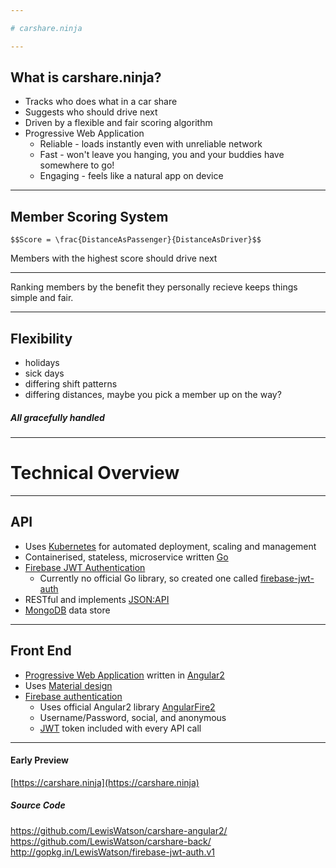```yaml
---

# carshare.ninja

---
```


## What is carshare.ninja?

- Tracks who does what in a car share <!-- .element: class="fragment" data-fragment-index="1" -->
- Suggests who should drive next <!-- .element: class="fragment" data-fragment-index="2" -->
- Driven by a flexible and fair scoring algorithm <!-- .element: class="fragment" data-fragment-index="3" -->
- Progressive Web Application <!-- .element: class="fragment" data-fragment-index="4" -->
  - Reliable - loads instantly even with unreliable network
  - Fast - won't leave you hanging, you and your buddies have somewhere to go!
  - Engaging - feels like a natural app on device

---

## Member Scoring System

`$$Score = \frac{DistanceAsPassenger}{DistanceAsDriver}$$`

Members with the highest score should drive next <!-- .element: class="fragment" data-fragment-index="2" -->

---

Ranking members by the benefit they personally recieve keeps things simple and fair.

---

## Flexibility

- holidays 
- sick days 
- differing shift patterns 
- differing distances, maybe you pick a member up on the way?

##### All gracefully handled

---

# Technical Overview

---

## API

- Uses [Kubernetes](https://kubernetes.io/) for automated deployment, scaling and management
- Containerised, stateless, microservice written [Go](https://golang.org)
- [Firebase JWT Authentication](https://firebase.google.com/docs/auth/admin/verify-id-tokens#verify_id_tokens_using_a_third-party_jwt_library) 
  - Currently no official Go library, so created one called [firebase-jwt-auth](https://github.com/LewisWatson/firebase-jwt-auth)
- RESTful and implements [JSON:API](http://jsonapi.org/) 
- [MongoDB](https://www.mongodb.com/) data store

---

## Front End

- [Progressive Web Application](https://developers.google.com/web/progressive-web-apps/) written in [Angular2](https://angular.io/)
- Uses [Material design](https://material.io/guidelines/material-design/introduction.html)
- [Firebase authentication](https://firebase.google.com/docs/auth/)
  - Uses official Angular2 library [AngularFire2](https://github.com/angular/angularfire2)
  - Username/Password, social, and anonymous
  - [JWT](https://jwt.io) token included with every API call

---

#### Early Preview

[https://carshare.ninja](https://carshare.ninja)

##### Source Code

https://github.com/LewisWatson/carshare-angular2/
https://github.com/LewisWatson/carshare-back/
http://gopkg.in/LewisWatson/firebase-jwt-auth.v1